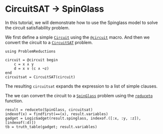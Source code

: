 # CircuitSAT -> SpinGlass

In this tutorial, we will demonstrate how to use the Spinglass model to solve the circuit satisfiability problem.

We first define a simple [`Circuit`](@ref) using the [`@circuit`](@ref) macro. And then we convert the circuit to a [`CircuitSAT`](@ref) problem.

```@repl spinglass_sat
using ProblemReductions

circuit = @circuit begin
    c = x ∧ y
    d = x ∨ (c ∧ ¬z)
end
circuitsat = CircuitSAT(circuit)
```
The resulting `circuitsat` expands the expression to a list of simple clauses.

The we can convert the circuit to a [`SpinGlass`](@ref) problem using the [`reduceto`](@ref) function.
```@repl spinglass_sat
result = reduceto(SpinGlass, circuitsat)
indexof(x) = findfirst(==(x), result.variables)
gadget = LogicGadget(result.spinglass, indexof.([:x, :y, :z]), [indexof(:d)])
tb = truth_table(gadget; result.variables)
```